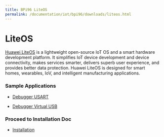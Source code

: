 ```yaml
---
title: BPi96 LiteOS
permalink: /documentation/iot/bpi96/downloads/liteos.html
---
```


# LiteOS

[Huawei LiteOS](http://developer.huawei.com/ict/en/site-iot/product/liteos) is a lightweight open-source IoT OS and a smart hardware
development platform. It simplifies IoT device development and device connectivity, makes
services smarter, delivers superb user experience, and provides better data protection.
Huawei LiteOS is designed for smart homes, wearables, IoV, and intelligent manufacturing
applications.

### Sample Applications

- [Debugger USART](https://github.com/yelvlab/BPI_NB-IoT_Linaro_96Boards/tree/master/example/Debugger_USART)

- [Debugger Virtual USB](https://github.com/yelvlab/BPI_NB-IoT_Linaro_96Boards/tree/master/example/Debugger_Virtual_USB)


### Proceed to Installation Doc
- [Installation](../installation/)
